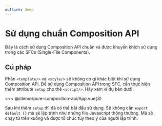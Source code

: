 ```yaml
---
outline: deep
---
```


# Sử dụng chuẩn Composition API 

Đây là cách sử dụng Composition API chuẩn và được khuyến khích sử dụng trong các SFCs (Single-File Components).

## Cú pháp

Phần `<template/>` và `<style/>` sẽ không có gì khác biệt khi sử dụng Composition API. Để sử dụng Composition API trong SFC, cần thực hiện thêm attribute `setup` cho thẻ `<script/>`. Hãy xem ví dụ bên dưới:

<<< @/demo/pure-composition-api/App.vue{3}

Sau khi thêm `setup` thì đã có thể bắt đầu sử dụng. Sẽ không cần `export default {}` mà sẽ lập trình như những file Javascript thông thường. Mã sẽ chạy từ trên xuống và được tổ chức tùy theo ý của người lập trình.
